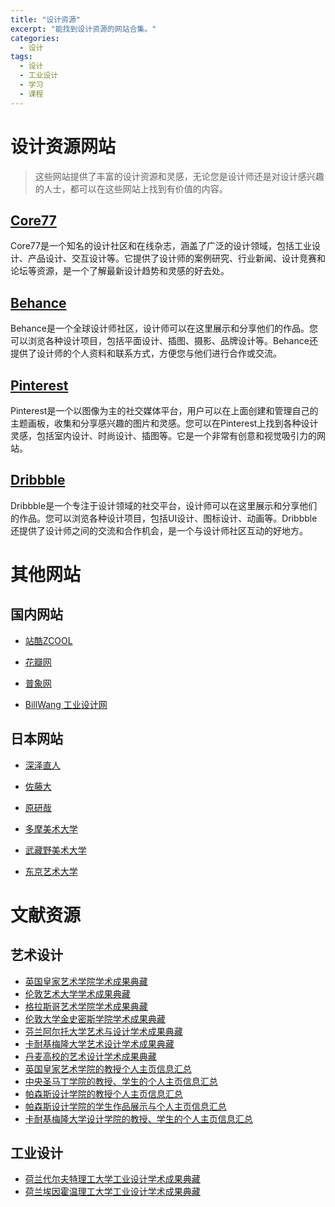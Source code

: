 ```yaml
---
title: "设计资源"
excerpt: "能找到设计资源的网站合集。"
categories:
  - 设计
tags:
  - 设计
  - 工业设计
  - 学习
  - 课程
---
```


# 设计资源网站

> 这些网站提供了丰富的设计资源和灵感，无论您是设计师还是对设计感兴趣的人士，都可以在这些网站上找到有价值的内容。

## [Core77](http://www.core77.com)

Core77是一个知名的设计社区和在线杂志，涵盖了广泛的设计领域，包括工业设计、产品设计、交互设计等。它提供了设计师的案例研究、行业新闻、设计竞赛和论坛等资源，是一个了解最新设计趋势和灵感的好去处。

## [Behance](https://www.behance.net)

Behance是一个全球设计师社区，设计师可以在这里展示和分享他们的作品。您可以浏览各种设计项目，包括平面设计、插图、摄影、品牌设计等。Behance还提供了设计师的个人资料和联系方式，方便您与他们进行合作或交流。

## [Pinterest](https://www.pinterest.com)

Pinterest是一个以图像为主的社交媒体平台，用户可以在上面创建和管理自己的主题画板，收集和分享感兴趣的图片和灵感。您可以在Pinterest上找到各种设计灵感，包括室内设计、时尚设计、插图等。它是一个非常有创意和视觉吸引力的网站。

## [Dribbble](https://dribbble.com)

Dribbble是一个专注于设计领域的社交平台，设计师可以在这里展示和分享他们的作品。您可以浏览各种设计项目，包括UI设计、图标设计、动画等。Dribbble还提供了设计师之间的交流和合作机会，是一个与设计师社区互动的好地方。

# 其他网站

## 国内网站

- [站酷ZCOOL](https://www.zcool.com.cn/)

- [花瓣网](https://huaban.com/)

- [普象网](https://www.puxiang.com/)
- [BillWang 工业设计网](https://billwang.net/default.html)

## 日本网站

- [深泽直人](https://naotofukasawa.com)

- [佐藤大](https://www.nendo.jp)

- [原研哉](https://www.ndc.co.jp)

- [多摩美术大学](https://www.tamabi.ac.jp)

- [武藏野美术大学](https://www.musabi.ac.jp)

- [东京艺术大学](https://www.geidai.ac.jp)

# 文献资源

## 艺术设计

- [英国皇家艺术学院学术成果典藏](http://researchonline.rca.ac.uk/view/divisions/)
- [伦敦艺术大学学术成果典藏](http://ualresearchonline.arts.ac.uk/view/divisions/)
- [格拉斯哥艺术学院学术成果典藏](http://radar.gsa.ac.uk/view/divisions_and_creator/)
- [伦敦大学金史密斯学院学术成果典藏](http://research.gold.ac.uk/view/divisions/divisions.html)
- [芬兰阿尔托大学艺术与设计学术成果典藏](https://research.aalto.fi/en/organisations/school-of-arts-design-and-architecture(e8549876-b79f-45fb-a813-c14cefa9936f).html)
- [卡耐基梅隆大学艺术设计学术成果典藏](https://kilthub.cmu.edu/categories/Built_Environment_and_Design/1101)
- [丹麦高校的艺术设计学术成果典藏](https://adk.elsevierpure.com/en/organisations/)
- [英国皇家艺术学院的教授个人主页信息汇总](https://www.rca.ac.uk/more/staff/)
- [中央圣马丁学院的教授、学生的个人主页信息汇总](https://www.arts.ac.uk/colleges/central-saint-martins/people)
- [帕森斯设计学院的教授个人主页信息汇总](https://www.newschool.edu/parsons/faculty/)
- [帕森斯设计学院的学生作品展示与个人主页信息汇总](https://www.newschool.edu/parsons/student-work/)
- [卡耐基梅隆大学设计学院的教授、学生的个人主页信息汇总](https://design.cmu.edu/people)

## 工业设计

- [荷兰代尔夫特理工大学工业设计学术成果典藏](https://pure.tudelft.nl/portal/en/organisations/industrial-design-engineering(e3ba938c-5fb8-4d18-89df-e4c7be918b06).html)
- [荷兰埃因霍温理工大学工业设计学术成果典藏](https://research.tue.nl/en/organisations/department-of-industrial-design)
